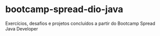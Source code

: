 # bootcamp-spread-dio-java
Exercícios, desafios e projetos concluídos a partir do Bootcamp Spread Java Developer
